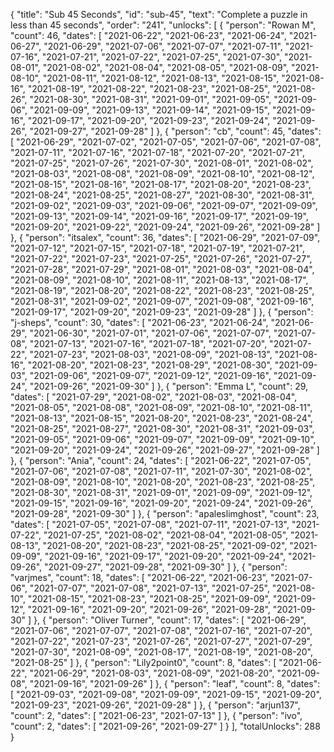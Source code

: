 {
  "title": "Sub 45 Seconds",
  "id": "sub-45",
  "text": "Complete a puzzle in less than 45 seconds",
  "order": "241",
  "unlocks": [
    {
      "person": "Rowan M",
      "count": 46,
      "dates": [
        "2021-06-22",
        "2021-06-23",
        "2021-06-24",
        "2021-06-27",
        "2021-06-29",
        "2021-07-06",
        "2021-07-07",
        "2021-07-11",
        "2021-07-16",
        "2021-07-21",
        "2021-07-22",
        "2021-07-25",
        "2021-07-30",
        "2021-08-01",
        "2021-08-02",
        "2021-08-04",
        "2021-08-05",
        "2021-08-09",
        "2021-08-10",
        "2021-08-11",
        "2021-08-12",
        "2021-08-13",
        "2021-08-15",
        "2021-08-16",
        "2021-08-19",
        "2021-08-22",
        "2021-08-23",
        "2021-08-25",
        "2021-08-26",
        "2021-08-30",
        "2021-08-31",
        "2021-09-01",
        "2021-09-05",
        "2021-09-06",
        "2021-09-09",
        "2021-09-13",
        "2021-09-14",
        "2021-09-15",
        "2021-09-16",
        "2021-09-17",
        "2021-09-20",
        "2021-09-23",
        "2021-09-24",
        "2021-09-26",
        "2021-09-27",
        "2021-09-28"
      ]
    },
    {
      "person": "cb",
      "count": 45,
      "dates": [
        "2021-06-29",
        "2021-07-02",
        "2021-07-05",
        "2021-07-06",
        "2021-07-08",
        "2021-07-11",
        "2021-07-16",
        "2021-07-18",
        "2021-07-20",
        "2021-07-21",
        "2021-07-25",
        "2021-07-26",
        "2021-07-30",
        "2021-08-01",
        "2021-08-02",
        "2021-08-03",
        "2021-08-08",
        "2021-08-09",
        "2021-08-10",
        "2021-08-12",
        "2021-08-15",
        "2021-08-16",
        "2021-08-17",
        "2021-08-20",
        "2021-08-23",
        "2021-08-24",
        "2021-08-25",
        "2021-08-27",
        "2021-08-30",
        "2021-08-31",
        "2021-09-02",
        "2021-09-03",
        "2021-09-06",
        "2021-09-07",
        "2021-09-09",
        "2021-09-13",
        "2021-09-14",
        "2021-09-16",
        "2021-09-17",
        "2021-09-19",
        "2021-09-20",
        "2021-09-22",
        "2021-09-24",
        "2021-09-26",
        "2021-09-28"
      ]
    },
    {
      "person": "itsalex",
      "count": 36,
      "dates": [
        "2021-06-29",
        "2021-07-09",
        "2021-07-12",
        "2021-07-15",
        "2021-07-18",
        "2021-07-19",
        "2021-07-21",
        "2021-07-22",
        "2021-07-23",
        "2021-07-25",
        "2021-07-26",
        "2021-07-27",
        "2021-07-28",
        "2021-07-29",
        "2021-08-01",
        "2021-08-03",
        "2021-08-04",
        "2021-08-09",
        "2021-08-10",
        "2021-08-11",
        "2021-08-13",
        "2021-08-17",
        "2021-08-19",
        "2021-08-20",
        "2021-08-22",
        "2021-08-23",
        "2021-08-25",
        "2021-08-31",
        "2021-09-02",
        "2021-09-07",
        "2021-09-08",
        "2021-09-16",
        "2021-09-17",
        "2021-09-20",
        "2021-09-23",
        "2021-09-28"
      ]
    },
    {
      "person": "j-sheps",
      "count": 30,
      "dates": [
        "2021-06-23",
        "2021-06-24",
        "2021-06-29",
        "2021-06-30",
        "2021-07-01",
        "2021-07-06",
        "2021-07-07",
        "2021-07-08",
        "2021-07-13",
        "2021-07-16",
        "2021-07-18",
        "2021-07-20",
        "2021-07-22",
        "2021-07-23",
        "2021-08-03",
        "2021-08-09",
        "2021-08-13",
        "2021-08-16",
        "2021-08-20",
        "2021-08-23",
        "2021-08-29",
        "2021-08-30",
        "2021-09-03",
        "2021-09-06",
        "2021-09-07",
        "2021-09-12",
        "2021-09-16",
        "2021-09-24",
        "2021-09-26",
        "2021-09-30"
      ]
    },
    {
      "person": "Emma L",
      "count": 29,
      "dates": [
        "2021-07-29",
        "2021-08-02",
        "2021-08-03",
        "2021-08-04",
        "2021-08-05",
        "2021-08-08",
        "2021-08-09",
        "2021-08-10",
        "2021-08-11",
        "2021-08-13",
        "2021-08-15",
        "2021-08-20",
        "2021-08-23",
        "2021-08-24",
        "2021-08-25",
        "2021-08-27",
        "2021-08-30",
        "2021-08-31",
        "2021-09-03",
        "2021-09-05",
        "2021-09-06",
        "2021-09-07",
        "2021-09-09",
        "2021-09-10",
        "2021-09-20",
        "2021-09-24",
        "2021-09-26",
        "2021-09-27",
        "2021-09-28"
      ]
    },
    {
      "person": "Ania",
      "count": 24,
      "dates": [
        "2021-06-22",
        "2021-07-05",
        "2021-07-06",
        "2021-07-08",
        "2021-07-11",
        "2021-07-30",
        "2021-08-02",
        "2021-08-09",
        "2021-08-10",
        "2021-08-20",
        "2021-08-23",
        "2021-08-25",
        "2021-08-30",
        "2021-08-31",
        "2021-09-01",
        "2021-09-09",
        "2021-09-12",
        "2021-09-15",
        "2021-09-16",
        "2021-09-20",
        "2021-09-24",
        "2021-09-26",
        "2021-09-28",
        "2021-09-30"
      ]
    },
    {
      "person": "apaleslimghost",
      "count": 23,
      "dates": [
        "2021-07-05",
        "2021-07-08",
        "2021-07-11",
        "2021-07-13",
        "2021-07-22",
        "2021-07-25",
        "2021-08-02",
        "2021-08-04",
        "2021-08-05",
        "2021-08-13",
        "2021-08-20",
        "2021-08-23",
        "2021-08-25",
        "2021-09-02",
        "2021-09-09",
        "2021-09-16",
        "2021-09-17",
        "2021-09-20",
        "2021-09-24",
        "2021-09-26",
        "2021-09-27",
        "2021-09-28",
        "2021-09-30"
      ]
    },
    {
      "person": "varjmes",
      "count": 18,
      "dates": [
        "2021-06-22",
        "2021-06-23",
        "2021-07-06",
        "2021-07-07",
        "2021-07-08",
        "2021-07-13",
        "2021-07-25",
        "2021-08-10",
        "2021-08-15",
        "2021-08-23",
        "2021-08-25",
        "2021-09-09",
        "2021-09-12",
        "2021-09-16",
        "2021-09-20",
        "2021-09-26",
        "2021-09-28",
        "2021-09-30"
      ]
    },
    {
      "person": "Oliver Turner",
      "count": 17,
      "dates": [
        "2021-06-29",
        "2021-07-06",
        "2021-07-07",
        "2021-07-08",
        "2021-07-16",
        "2021-07-20",
        "2021-07-22",
        "2021-07-23",
        "2021-07-26",
        "2021-07-27",
        "2021-07-29",
        "2021-07-30",
        "2021-08-09",
        "2021-08-17",
        "2021-08-19",
        "2021-08-20",
        "2021-08-25"
      ]
    },
    {
      "person": "Lily2point0",
      "count": 8,
      "dates": [
        "2021-06-22",
        "2021-06-29",
        "2021-08-03",
        "2021-08-09",
        "2021-08-20",
        "2021-09-08",
        "2021-09-16",
        "2021-09-26"
      ]
    },
    {
      "person": "leaf",
      "count": 8,
      "dates": [
        "2021-09-03",
        "2021-09-08",
        "2021-09-09",
        "2021-09-15",
        "2021-09-20",
        "2021-09-23",
        "2021-09-26",
        "2021-09-28"
      ]
    },
    {
      "person": "arjun137",
      "count": 2,
      "dates": [
        "2021-06-23",
        "2021-07-13"
      ]
    },
    {
      "person": "ivo",
      "count": 2,
      "dates": [
        "2021-09-26",
        "2021-09-27"
      ]
    }
  ],
  "totalUnlocks": 288
}